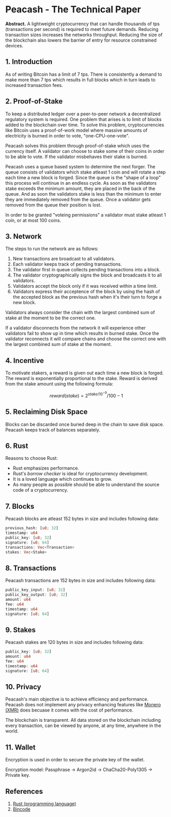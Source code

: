# Peacash - The Technical Paper

**Abstract.** A lightweight cryptocurrency that can handle thousands of tps (transactions per second) is required to meet future demands. Reducing transaction sizes increases the networks throughput. Reducing the size of the blockchain also lowers the barrier of entry for resource constrained devices.

## 1. Introduction

As of writing Bitcoin has a limit of 7 tps. There is consistently a demand to make more than 7 tps which results in full blocks which in turn leads to increased transaction fees.

## 2. Proof-of-Stake

To keep a distributed ledger over a peer-to-peer network a decentralized regulatory system is required. One problem that arises is to limit of blocks added to the blockchain over time. To solve this problem, cryptocurrencies like Bitcoin uses a proof-of-work model where massive amounts of electricity is burned in order to vote, "one-CPU-one-vote".

Peacash solves this problem through proof-of-stake which uses the currency itself. A validator can choose to stake some of their coins in order to be able to vote. If the validator misbehaves their stake is burned.

Peacash uses a queue based system to determine the next forger. The queue consists of validators which stake atleast 1 coin and will rotate a step each time a new block is forged. Since the queue is the "shape of a loop" this process will continue in an endless cycle. As soon as the validators stake exceeds the minimum amount, they are placed in the back of the queue. And as soon the validators stake is less than the minimum to enter they are immediately removed from the queue. Once a validator gets removed from the queue their position is lost.

In order to be granted "voteing permissions" a validator must stake atleast 1 coin, or at most 100 coins.

## 3. Network

The steps to run the network are as follows:

1) New transactions are broadcast to all validators.
2) Each validator keeps track of pending transactions.
3) The validator first in queue collects pending transactions into a block.
4) The validator cryptographically signs the block and broadcasts it to all validators.
5) Validators accept the block only if it was received within a time limit.
6) Validators express their acceptence of the block by using the hash of the accepted block as the previous hash when it's their turn to forge a new block.

Validators always consider the chain with the largest combined sum of stake at the moment to be the correct one.

If a validator disconnects from the network it will experience other validators fail to show up in time which results in burned stake. Once the validator reconnects it will compare chains and choose the correct one with the largest combined sum of stake at the moment.

## 4. Incentive

To motivate stakers, a reward is given out each time a new block is forged. The reward is exponentially proportional to the stake. Reward is derived from the stake amount using the following formula:

$$reward(stake)=2^{stake/10^{-9}}/100-1$$

## 5. Reclaiming Disk Space

Blocks can be discarded once buried deep in the chain to save disk space. Peacash keeps track of balances separately.

## 6. Rust

Reasons to choose Rust:

* Rust emphasizes performance.
* Rust's *borrow checker* is ideal for cryptocurrency development.
* It is a loved language which continues to grow.
* As many people as possible should be able to understand the source code of a cryptocurrency.

## 7. Blocks

Peacash blocks are atleast 152 bytes in size and includes following data:

```rust
previous_hash: [u8; 32]
timestamp: u64
public_key: [u8; 32]
signature: [u8; 64]
transactions: Vec<Transaction>
stakes: Vec<Stake>
```

## 8. Transactions

Peacash transactions are 152 bytes in size and includes following data:

```rust
public_key_input: [u8; 32]
public_key_output: [u8; 32]
amount: u64
fee: u64
timestamp: u64
signature: [u8; 64]
```

## 9. Stakes

Peacash stakes are 120 bytes in size and includes following data:

```rust
public_key: [u8; 32]
amount: u64
fee: u64
timestamp: u64
signature: [u8; 64]
```

## 10. Privacy

Peacash's main objective is to achieve efficiency and performance. Peacash does not implement any privacy enhancing features like [Monero (XMR)](https://www.getmonero.org/) does becuase it comes with the cost of performance.

The blockchain is transparent. All data stored on the blockchain including every transaction, can be viewed by anyone, at any time, anywhere in the world.

## 11. Wallet

Encryption is used in order to secure the private key of the wallet.

Encryption model:
Passphrase -> Argon2id -> ChaCha20-Poly1305 -> Private key.

## References

1) [Rust (programming language)](https://en.wikipedia.org/wiki/Rust_(programming_language))
2) [Bincode](https://github.com/bincode-org/bincode)
